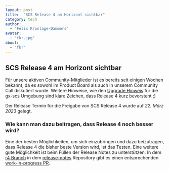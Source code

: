 ```yaml
---
layout: post
title:  "SCS Release 4 am Horizont sichtbar"
category: tech
author:
  - "Felix Kronlage-Dammers"
avatar:
  - "fkr.jpg"
about:
  - "fkr"
---
```


## SCS Release 4 am Horizont sichtbar

Für unsere aktiven Community-Mitglieder ist es bereits seit einigen Wochen bekannt, da es
sowohl im Product Board als auch in unserem Community Call diskutiert wurde.
Weitere Hinweise, wie den [Upgrade Hinweis](https://scs.community/2023/03/09/gx-scs-r4-upgrade/) für die gx-scs
Umgebung sind klare Zeichen, dass Release 4 kurz bevorsteht ;)

Der Release Termin für die Freigabe von SCS Release 4 wurde auf *22. März 2023* gelegt.

### Wie kann man dazu beitragen, dass Release 4 noch besser wird?

Eine der besten Möglichkeiten, um sich einzubringen und dazu beizutragen, dass Release 4 die
bisher beste Version wird, ist das Testen.
Eine weitere gute Möglichkeit ist beim Füllen der Release Notes zu unterstützen. In dem [r4 Branch](https://github.com/SovereignCloudStack/release-notes/tree/feat/r4) in
dem [release-notes](https://github.com/SovereignCloudStack/release-notes) Repository gibt es einen entsprechenden [work-in-progress PR](https://github.com/SovereignCloudStack/release-notes/pull/5).

